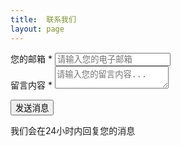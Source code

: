 ```yaml
---
title:  联系我们
layout: page
---
```


<form action="https://formspree.io/f/mjkrnqpg" method="POST">
  
  <div class="form-group">
    <label for="email">您的邮箱 <span class="required">*</span></label>
    <input type="email" id="email" name="_replyto" placeholder="请输入您的电子邮箱" required>
  </div>
  
  <div class="form-group">
    <label for="message">留言内容 <span class="required">*</span></label>
    <textarea id="message" name="message" placeholder="请输入您的留言内容..." required></textarea>
  </div>
  
  <!-- 隐藏字段 -->
  <input type="hidden" name="_language" value="zh-CN">
  <input type="hidden" name="_next" value="/thank-you">
  
  <button type="submit">发送消息</button>
  
  <div class="form-footer">
    <p>我们会在24小时内回复您的消息</p>
  </div>
</form>
